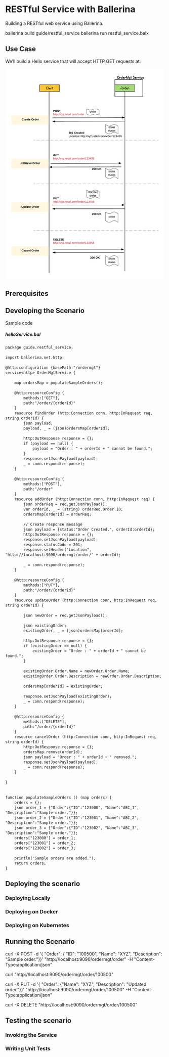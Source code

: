 # RESTful Service with Ballerina 

Building a RESTful web service using Ballerina. 



ballerina build guide/restful_service
ballerina run restful_service.balx 


## <a name="What-we-ll-build"></a> Use Case 
We’ll build a Hello service that will accept HTTP GET requests at:


![RESTful Service](images/restful_service.png "RESTful Service")


## <a name="what-we-ll-need"></a> Prerequisites

## <a name="developing-the-scenario"></a> Developing the Scenario


Sample code

##### helloService.bal
```ballerina
package guide.restful_service;

import ballerina.net.http;

@http:configuration {basePath:"/ordermgt"}
service<http> OrderMgtService {

    map ordersMap = populateSampleOrders();

    @http:resourceConfig {
        methods:["GET"],
        path:"/order/{orderId}"
    }
    resource findOrder (http:Connection conn, http:InRequest req, string orderId) {
        json payload;
        payload, _ = (json)ordersMap[orderId];

        http:OutResponse response = {};
        if (payload == null) {
            payload = "Order : " + orderId + " cannot be found.";
        }
        response.setJsonPayload(payload);
        _ = conn.respond(response);
    }

    @http:resourceConfig {
        methods:["POST"],
        path:"/order"
    }
    resource addOrder (http:Connection conn, http:InRequest req) {
        json orderReq = req.getJsonPayload();
        var orderId, _ = (string) orderReq.Order.ID;
        ordersMap[orderId] = orderReq;

        // Create response message
        json payload = {status:"Order Created.", orderId:orderId};
        http:OutResponse response = {};
        response.setJsonPayload(payload);
        response.statusCode = 201;
        response.setHeader("Location", "http://localhost:9090/ordermgt/order/" + orderId);

        _ = conn.respond(response);
    }

    @http:resourceConfig {
        methods:["PUT"],
        path:"/order/{orderId}"
    }
    resource updateOrder (http:Connection conn, http:InRequest req, string orderId) {

        json newOrder = req.getJsonPayload();

        json existingOrder;
        existingOrder, _ = (json)ordersMap[orderId];

        http:OutResponse response = {};
        if (existingOrder == null) {
            existingOrder = "Order : " + orderId + " cannot be found.";
        }

        existingOrder.Order.Name = newOrder.Order.Name;
        existingOrder.Order.Description = newOrder.Order.Description;

        ordersMap[orderId] = existingOrder;

        response.setJsonPayload(existingOrder);
        _ = conn.respond(response);
    }

    @http:resourceConfig {
        methods:["DELETE"],
        path:"/order/{orderId}"
    }
    resource cancelOrder (http:Connection conn, http:InRequest req, string orderId) {
        http:OutResponse response = {};
        ordersMap.remove(orderId);
        json payload = "Order : " + orderId + " removed.";
        response.setJsonPayload(payload);
        _ = conn.respond(response);
    }

}


function populateSampleOrders () (map orders) {
    orders = {};
    json order_1 = {"Order":{"ID":"123000", "Name":"ABC_1", "Description":"Sample order."}};
    json order_2 = {"Order":{"ID":"123001", "Name":"ABC_2", "Description":"Sample order."}};
    json order_3 = {"Order":{"ID":"123002", "Name":"ABC_3", "Description":"Sample order."}};
    orders["123000"] = order_1;
    orders["123001"] = order_2;
    orders["123002"] = order_3;

    println("Sample orders are added.");
    return orders;
}

```



## <a name="deploying-the-scenario"></a> Deploying the scenario
### <a name="deploying-on-locally"></a> Deploying Locally
### <a name="deploying-on-docker"></a> Deploying on Docker
### <a name="deploying-on-k8s"></a> Deploying on Kubernetes


## <a name="running-the-scenario"></a> Running the Scenario


curl -X POST -d '{ "Order": { "ID": "100500", "Name": "XYZ", "Description": "Sample order."}}'  "http://localhost:9090/ordermgt/order" -H "Content-Type:application/json"

curl "http://localhost:9090/ordermgt/order/100500" 

curl -X PUT -d '{ "Order": {"Name": "XYZ", "Description": "Updated order."}}'  "http://localhost:9090/ordermgt/order/100500" -H "Content-Type:application/json"

curl -X DELETE "http://localhost:9090/ordermgt/order/100500"


## <a name="testing-the-scenario"></a> Testing the scenario

### <a name="invoking-the-service"></a> Invoking the Service

### <a name="invoking-the-service"></a> Writing Unit Tests 

